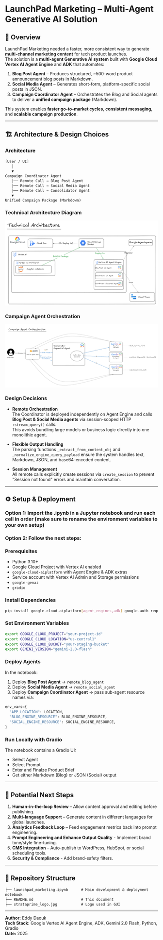 # LaunchPad Marketing – Multi-Agent Generative AI Solution

## 📌 Overview

LaunchPad Marketing needed a faster, more consistent way to generate **multi-channel marketing content** for tech product launches.  
The solution is a **multi-agent Generative AI system** built with **Google Cloud Vertex AI Agent Engine** and **ADK** that automates:

1. **Blog Post Agent** – Produces structured, ~500-word product announcement blog posts in Markdown.
2. **Social Media Agent** – Generates short-form, platform-specific social posts in JSON.
3. **Campaign Coordinator Agent** – Orchestrates the Blog and Social agents to deliver a **unified campaign package** (Markdown).

This system enables **faster go-to-market cycles**, **consistent messaging**, and **scalable campaign production**.

---

## 🏗 Architecture & Design Choices

### **Architecture**
```
[User / UI]
   │
   ▼
Campaign Coordinator Agent
   ├── Remote Call → Blog Post Agent
   ├── Remote Call → Social Media Agent
   ├── Remote Call → Consolidator Agent
   ▼
Unified Campaign Package (Markdown)
```

### **Technical Architecture Diagram**
![alt text](https://github.com/eddydk/LaunchPad-Marketing/blob/main/images/Architecture.png?raw=true)

### **Campaign Agent Orchestration**
![alt text](https://github.com/eddydk/LaunchPad-Marketing/blob/main/images/Campaign_Agent_Orchestration.png?raw=true)

### **Design Decisions**
- **Remote Orchestration**  
  The Coordinator is deployed independently on Agent Engine and calls **Blog Post & Social Media agents** via session-scoped HTTP `:stream_query()` calls.  
  This avoids bundling large models or business logic directly into one monolithic agent.

- **Flexible Output Handling**  
  The parsing functions `_extract_from_content_obj` and `_normalize_engine_query_payload` ensure the system handles text, Markdown, JSON, and base64-encoded content.

- **Session Management**  
  All remote calls explicitly create sessions via `create_session` to prevent "Session not found" errors and maintain conversation.

---

## ⚙️ Setup & Deployment

### Option 1: Import the .ipynb in a Jupyter notebook and run each cell in order (make sure to rename the environment variables to your own setup)

### Option 2: Follow the next steps:

### **Prerequisites**
- Python 3.10+
- Google Cloud Project with Vertex AI enabled
- `google-cloud-aiplatform` with Agent Engine & ADK extras
- Service account with Vertex AI Admin and Storage permissions
- `google-genai`
- `gradio`

### **Install Dependencies**
```bash
pip install google-cloud-aiplatform[agent_engines,adk] google-auth requests
```

### **Set Environment Variables**
```bash
export GOOGLE_CLOUD_PROJECT="your-project-id"
export GOOGLE_CLOUD_LOCATION="us-central1"
export GOOGLE_CLOUD_BUCKET="your-staging-bucket"
export GEMINI_VERSION="gemini-2.0-flash" 
```

### **Deploy Agents**
In the notebook:
1. Deploy **Blog Post Agent** → `remote_blog_agent`
2. Deploy **Social Media Agent** → `remote_social_agent`
3. Deploy **Campaign Coordinator Agent** → pass sub-agent resource names via:
```python
env_vars={
  "APP_LOCATION": LOCATION,
  "BLOG_ENGINE_RESOURCE": BLOG_ENGINE_RESOURCE,
  "SOCIAL_ENGINE_RESOURCE": SOCIAL_ENGINE_RESOURCE,
}
```

### **Run Locally with Gradio**
The notebook contains a Gradio UI:
- Select Agent
- Select Prompt
- Enter and Finalze Product Brief
- Get either Markdown (Blog) or JSON (Social) output

---

## 🚀 Potential Next Steps
1. **Human-in-the-loop Review** – Allow content approval and editing before publishing.
2. **Multi-language Support** – Generate content in different languages for global launches.
3. **Analytics Feedback Loop** – Feed engagement metrics back into prompt engineering.
4. **Prompt Engineering and Enhance Output Quality** - Implement brand tone/style fine-tuning.
5. **CMS Integration** – Auto-publish to WordPress, HubSpot, or social scheduling tools.
6. **Security & Compliance** - Add brand-safety filters.

---

## 📂 Repository Structure
```
├── launchpad_marketing.ipynb      # Main development & deployment notebook
├── README.md                      # This document
├── strataprime_logo.jpg           # Logo used in GUI
```

---

**Author:** Eddy Daouk  
**Tech Stack:** Google Vertex AI Agent Engine, ADK, Gemini 2.0 Flash, Python, Gradio  
**Date:** 2025
